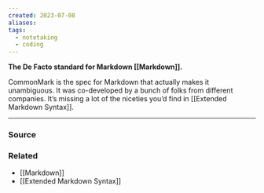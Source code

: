 ```yaml
---
created: 2023-07-08
aliases: 
tags:
  - notetaking
  - coding
---
```

**The De Facto standard for Markdown [[Markdown]].**

CommonMark is the spec for Markdown that actually makes it unambiguous. It was co-developed by a bunch of folks from different companies. It’s missing a lot of the niceties you’d find in [[Extended Markdown Syntax]].

****
### Source

### Related
- [[Markdown]] 
- [[Extended Markdown Syntax]]